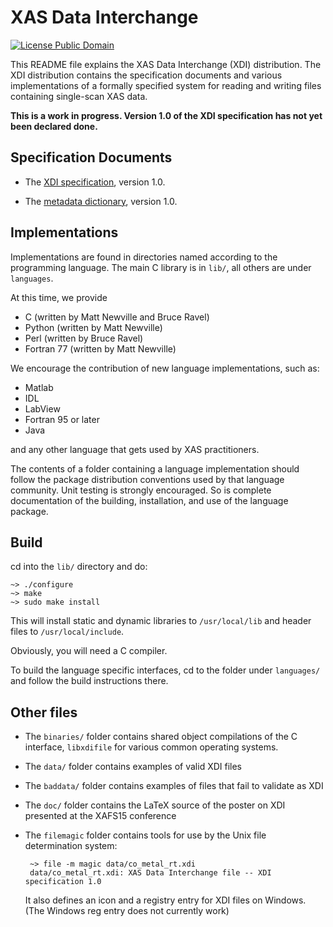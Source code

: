 
XAS Data Interchange
====================

[![License Public Domain](https://img.shields.io/badge/license-public_domain-blue.svg)](http://choosealicense.com/licenses/unlicense/)	 



This README file explains the XAS Data Interchange (XDI) distribution.
The XDI distribution contains the specification documents and various
implementations of a formally specified system for reading and writing
files containing single-scan XAS data.


**This is a work in progress.  Version 1.0 of the XDI specification has
not yet been declared done.**


Specification Documents
-----------------------

 * The [XDI specification](specification/spec.md), version 1.0.

 * The [metadata dictionary](specification/dictionary.md), version 1.0.



Implementations
---------------

Implementations are found in directories named according to the
programming language.  The main C library is in `lib/`, all others are
under `languages`.

At this time, we provide

 * C (written by Matt Newville and Bruce Ravel)
 * Python (written by Matt Newville)
 * Perl (written by Bruce Ravel)
 * Fortran 77 (written by Matt Newville)
 
We encourage the contribution of new language implementations,
such as:

 * Matlab
 * IDL
 * LabView
 * Fortran 95 or later
 * Java

and any other language that gets used by XAS practitioners.

The contents of a folder containing a language implementation should
follow the package distribution conventions used by that language
community.  Unit testing is strongly encouraged.  So is complete
documentation of the building, installation, and use of the language
package.

Build
-----

cd into the `lib/` directory and do:

	~> ./configure
	~> make
	~> sudo make install

This will install static and dynamic libraries to `/usr/local/lib` and
header files to `/usr/local/include`.

Obviously, you will need a C compiler.

To build the language specific interfaces, cd to the folder under
`languages/` and follow the build instructions there.


Other files
-----------

 * The `binaries/` folder contains shared object compilations of the C
   interface, `libxdifile` for various common operating systems.
 * The `data/` folder contains examples of valid XDI files
 * The `baddata/` folder contains examples of files that fail to
   validate as XDI
 * The `doc/` folder contains the LaTeX source of the poster on XDI
   presented at the XAFS15 conference
 * The `filemagic` folder contains tools for use by the Unix file
   determination system:
   
        ~> file -m magic data/co_metal_rt.xdi 
		data/co_metal_rt.xdi: XAS Data Interchange file -- XDI specification 1.0

   It also defines an icon and a registry entry for XDI files on
   Windows.  (The Windows reg entry does not currently work)
